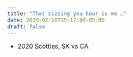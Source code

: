 ```yaml
---
title: "That sizzing you hear is me …"
date: 2020-02-16T15:17:00-05:00
draft: false
---
```

- 2020 Scotties, SK vs CA